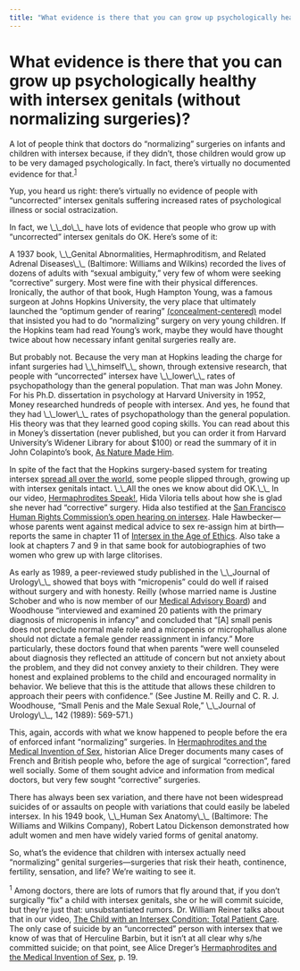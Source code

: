```yaml
---
title: "What evidence is there that you can grow up psychologically healthy with intersex genitals (without normalizing surgeries)?"
---
```


# What evidence is there that you can grow up psychologically healthy with intersex genitals (without normalizing surgeries)?

<p>A lot of people think that doctors do &#8220;normalizing&#8221; surgeries on infants and children with intersex because, if they didn&#8217;t, those children would grow up to be very damaged psychologically. In fact, there&#8217;s virtually no documented evidence for that.<sup class="footnote" id="fnrev17488465125d8a20a3814ca-1"><a href="#fn17488465125d8a20a3814ca-1">1</a></sup>  </p>

<p>Yup, you heard us right: there&#8217;s virtually no evidence of people with &#8220;uncorrected&#8221; intersex genitals suffering increased rates of psychological illness or social ostracization.  </p>

<p>In fact, we \_\_do\_\_ have lots of evidence that people who grow up with &#8220;uncorrected&#8221; intersex genitals do OK. Here&#8217;s some of it:  </p>

<p>A 1937 book, \_\_Genital Abnormalities, Hermaphroditism, and Related Adrenal Diseases\_\_ (Baltimore: Williams and Wilkins) recorded the lives of dozens of adults with &#8220;sexual ambiguity,&#8221; very few of whom were seeking &#8220;corrective&#8221; surgery. Most were fine with their physical differences. Ironically, the author of that book, Hugh Hampton Young, was a famous surgeon at Johns Hopkins University, the very place that ultimately launched the &#8220;optimum gender of rearing&#8221; <a href="/faq/concealment">(concealment-centered)</a> model that insisted you had to do &#8220;normalizing&#8221; surgery on very young children. If the Hopkins team had read Young&#8217;s work, maybe they would have thought twice about how necessary infant genital surgeries really are.  </p>

<p>But probably not. Because the very man at Hopkins leading the charge for infant surgeries had \_\_himself\_\_ shown, through extensive research, that people with &#8220;uncorrected&#8221; intersex have \_\_lower\_\_ rates of psychopathology than the general population. That man was John Money. For his Ph.D. dissertation in psychology at Harvard University in 1952, Money researched hundreds of people with intersex. And yes, he found that they had \_\_lower\_\_ rates of psychopathology than the general population. His theory was that they learned good coping skills. You can read about this in Money&#8217;s dissertation (never published, but you can order it from Harvard University&#8217;s Widener Library for about $100) or read the summary of it in John Colapinto&#8217;s book, <a href="/books/colapinto">As Nature Made Him</a>.  </p>

<p>In spite of the fact that the Hopkins surgery-based system for treating intersex <a href="/faq/concealment">spread all over the world</a>, some people slipped through, growing up with intersex genitals intact. \_\_All the ones we know about did OK.\_\_ In our video, <a href="/videos/hermaphrodites%5C_speak">Hermaphrodites Speak!</a>, Hida Viloria tells about how she is glad she never had &#8220;corrective&#8221; surgery. Hida also testified at the <a href="/videos/sf%5C_hrc_hearing">San Francisco Human Rights Commission&#8217;s open hearing on intersex</a>. Hale Hawbecker&#8212;whose parents went against medical advice to sex re-assign him at birth&#8212;reports the same in chapter 11 of <a href="/books/ageofethics">Intersex in the Age of Ethics</a>. Also take a look at chapters 7 and 9 in that same book for autobiographies of two women who grew up with large clitorises.  </p>

<p>As early as 1989, a peer-reviewed study published in the \_\_Journal of Urology\_\_ showed that boys with &#8220;micropenis&#8221; could do well if raised without surgery and with honesty. Reilly (whose married name is Justine Schober and who is now member of our <a href="/about/medicalboard">Medical Advisory Board</a>) and Woodhouse &#8220;interviewed and examined 20 patients with the primary diagnosis of micropenis in infancy&#8221; and concluded that &#8220;[A] small penis does not preclude normal male role and a micropenis or microphallus alone should not dictate a female gender reassignment in infancy.&#8221; More particularly, these doctors found that when parents &#8220;were well counseled about diagnosis they reflected an attitude of concern but not anxiety about the problem, and they did not convey anxiety to their children. They were honest and explained problems to the child and encouraged normality in behavior. We believe that this is the attitude that allows these children to approach their peers with confidence.&#8221; (See Justine M. Reilly and C. R. J. Woodhouse, &#8220;Small Penis and the Male Sexual Role,&#8221; \_\_Journal of Urology\_\_, 142 (1989): 569-571.)  </p>

<p>This, again, accords with what we know happened to people before the era of enforced infant &#8220;normalizing&#8221; surgeries. In <a href="/books/medicalinvention">Hermaphrodites and the Medical Invention of Sex</a>, historian Alice Dreger documents many cases of French and British people who, before the age of surgical &#8220;correction&#8221;, fared well socially. Some of them sought advice and information from medical doctors, but very few sought &#8220;corrective&#8221; surgeries.  </p>

<p>There has always been sex variation, and there have not been widespread suicides of or assaults on people with variations that could easily be labeled intersex. In his 1949 book, \_\_Human Sex Anatomy\_\_ (Baltimore: The Williams and Wilkins Company), Robert Latou Dickenson demonstrated how adult women and men have widely varied forms of genital anatomy.  </p>

<p>So, what&#8217;s the evidence that children with intersex actually need &#8220;normalizing&#8221; genital surgeries&#8212;surgeries that risk their heath, continence, fertility, sensation, and life? We&#8217;re waiting to see it.  </p>

<p class="footnote" id="fn17488465125d8a20a3814ca-1"><sup>1</sup> Among doctors, there are lots of rumors that fly around that, if you don&#8217;t surgically &#8220;fix&#8221; a child with intersex genitals, she or he will commit suicide, but they&#8217;re just that: unsubstantiated rumors. Dr. William Reiner talks about that in our video, <a href="/videos/total%5C_patient%5C_care">The Child with an Intersex Condition: Total Patient Care</a>. The only case of suicide by an &#8220;uncorrected&#8221; person with intersex that we know of was that of Herculine Barbin, but it isn&#8217;t at all clear why s/he committed suicide; on that point, see Alice Dreger&#8217;s <a href="/books/medicalinvention">Hermaphrodites and the Medical Invention of Sex</a>, p. 19.</p>